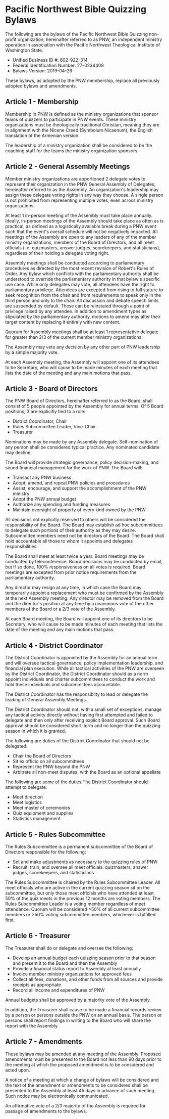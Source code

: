 # Pacific Northwest Bible Quizzing Bylaws

The following are the bylaws of the Pacific Northwest Bible Quizzing non-profit organization, hereinafter referred to as PNW, an independent ministry operation in association with the Pacific Northwest Theological Institute of Washington State.

- Unified Business ID #: 602-922-314
- Federal Identification Number: 27-0234408
- Bylaws Version: 2019-04-26

These bylaws, as adopted by the PNW membership, replace all previously adopted bylaws and amendments.

## Article 1 - Membership

Membership in PNW is defined as the ministry organizations that sponsor teams of quizzers to participate in PNW events. These ministry organizations must be theologically traditional Christian, meaning they are in alignment with the Nicene Creed (Symbolum Nicaenum), the English translation of the Armenian version.

The leadership of a ministry organization shall be considered to be the coaching staff for the teams the ministry organization sponsors.

## Article 2 - General Assembly Meetings

Member ministry organizations are apportioned 2 delegate votes to represent their organization in the PNW General Assembly of Delegates, hereinafter referred to as the Assembly. An organization's leadership may assign these delegate voting rights in any way they choose. A single person is not prohibited from representing multiple votes, even across ministry organizations.

At least 1 in-person meeting of the Assembly must take place annually. Ideally, in-person meetings of the Assembly should take place as often as is practical, as defined as a logistically available break during a PNW event such that the event's overall schedule will not be negatively impacted. All meetings of the Assembly are open to any leaders of any of the member ministry organizations, members of the Board of Directors, and all meet officials (i.e. quizmasters, answer judges, scorekeepers, and statisticians), regardless of their holding a delegate voting right.

Assembly meetings shall be conducted according to parliamentary procedures as directed by the most recent revision of Robert's Rules of Order. Any bylaw which conflicts with the parliamentary authority shall be understood to override the parliamentary authority in that bylaw's specific use case. While only delegates may vote, all attendees have the right to parliamentary privilege. Attendees are excepted from rising to full stature to seek recognition from the chair and from requirements to speak only in the third person and only to the chair. All discussion and debate speech limits are suspended by default. These can be reinstated through a point of privilege raised by any attendee. In addition to amendment types as stipulated by the parliamentary authority, motions to amend may alter their target content by replacing it entirely with new content.

Quorum for Assembly meetings shall be at least 1 representative delegate for greater than 2/3 of the current member ministry organizations.

The Assembly may veto any decision by any other part of PNW leadership by a simple majority vote.

At each Assembly meeting, the Assembly will appoint one of its attendees to be Secretary, who will cause to be made minutes of each meeting that lists the date of the meeting and any main motions that pass.

## Article 3 - Board of Directors

The PNW Board of Directors, hereinafter referred to as the Board, shall consist of 5 people appointed by the Assembly for annual terms. Of 5 Board positions, 3 are explicitly tied to a role:

- District Coordinator, Chair
- Rules Subcommittee Leader, Vice-Chair
- Treasurer

Nominations may be made by any Assembly delegate. Self-nomination of any person shall be considered typical practice. Any nominated candidate may decline.

The Board will provide strategic governance, policy decision-making, and sound financial management for the work of PNW. The Board will:

- Transact any PNW business
- Adopt, amend, and repeal PNW policies and procedures
- Assist, encourage, and support the accomplishment of the PNW ministry
- Adopt the PNW annual budget
- Authorize any spending and funding measures
- Maintain oversight of property of every kind owned by the PNW

All decisions not explicitly reserved to others will be considered the responsibility of the Board. The Board may establish ad hoc subcommittees to delegate such portions of their authority as they may desire. Subcommittee members need not be directors of the Board. The Board shall hold accountable all those to whom it appoints and delegates responsibilities.

The Board shall meet at least twice a year. Board meetings may be conducted by teleconference. Board decisions may be conducted by email, but if so done, 100% responsiveness on all votes is required. Board meetings are excepted from prior notice requirements from the parliamentary authority.

Any director may resign at any time, in which case the Board may temporarily appoint a replacement who must be confirmed by the Assembly at the next Assembly meeting. Any director may be removed from the Board and the director's position at any time by a unanimous vote of the other members of the Board or a 2/3 vote of the Assembly.

At each Board meeting, the Board will appoint one of its directors to be Secretary, who will cause to be made minutes of each meeting that lists the date of the meeting and any main motions that pass.

## Article 4 - District Coordinator

The District Coordinator is appointed by the Assembly for an annual term and will oversee tactical governance, policy implementation leadership, and financial plan execution. While all tactical activities of the PNW are overseen by the District Coordinator, the District Coordinator should as a norm appoint individuals and charter subcommittees to conduct the work and hold these individuals and subcommittees accountable.

The District Coordinator has the responsiblity to lead or delegate the leading of General Assembly Meetings.

The District Coordinator should not, with a small set of exceptions, manage any tactical activity directly without having first attempted and failed to delegate and then only after receiving explicit Board approval. Such Board approval should be considered short-term and no longer than the quizzing season in which it is granted.

The following are duties of the District Coordinator that should not be delegated:

- Chair the Board of Directors
- Sit ex officio on all subcommittees
- Represent the PNW beyond the PNW
- Arbitrate all non-meet disputes, with the Board as an optional appellate

The following are some of the duties The District Coordinator should attempt to delegate:

- Meet direction
- Meet logistics
- Meet master of ceremonies
- Quiz equipment and supplies
- Statistics management

## Article 5 - Rules Subcommittee

The Rules Subcommittee is a permanent subcommittee of the Board of Directors responsible for the following:

- Set and make adjustments as necessary to the quizzing rules of PNW
- Recruit, train, and oversee all meet officials: quizmasters, answer judges, scorekeepers, and statisticians

The Rules Subcommittee is chaired by the Rules Subcommittee Leader. All meet officials who are active in the current quizzing season sit on the subcommittee, but only those meet officials who have attended at least 50% of the quiz meets in the previous 12 months are voting members. The Rules Subcommittee Leader is a voting member regardless of meet attendance. Quorum will be considered &gt;50% of all current subcommittee members or &gt;50% voting subcommittee members, whichever is fulfilled first.

## Article 6 - Treasurer

The Treasurer shall do or delegate and oversee the following:

- Develop an annual budget each quizzing season prior to that season and present it to the Board and then the Assembly
- Provide a financial status report to Assembly at least annually
- Invoice member ministry organizations for approved fees
- Collect all fees, donations, and other funds from all sources and provide receipts as appropriate
- Record all income and expenditures of PNW

Annual budgets shall be approved by a majority vote of the Assembly.

In addition, the Treasurer shall cause to be made a financial records review by a person or persons outside the PNW on an annual basis. The person or persons shall report findings in writing to the Board who will share the report with the Assembly.

## Article 7 - Amendments

These bylaws may be amended at any meeting of the Assembly. Proposed amendments must be presented to the Board not less than 90 days prior to the meeting at which the proposed amendment is to be considered and acted upon.

A notice of a meeting at which a change of bylaws will be considered and the text of the amendment or amendments to be considered shall be presented to the Assembly at least 45 days in advance of such meeting. Such notice may be electronically communicated.

An affirmative vote of a 2/3 majority of the Assembly is required for passage of amendments to the bylaws.

